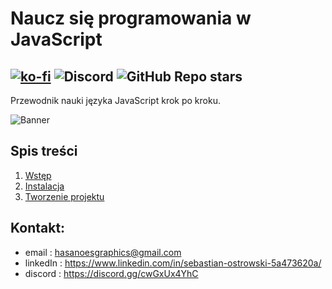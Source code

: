 # Naucz się programowania w JavaScript
[![ko-fi](https://ko-fi.com/img/githubbutton_sm.svg)](https://ko-fi.com/K3K44OKHS)
![Discord](https://img.shields.io/discord/828008854519677018?label=Discord&style=for-the-badge)
![GitHub Repo stars](https://img.shields.io/github/stars/sebush4s/nauka-javascript?style=for-the-badge)
---
Przewodnik nauki języka JavaScript krok po kroku.

![Banner](https://res.cloudinary.com/practicaldev/image/fetch/s--ohpJlve1--/c_imagga_scale,f_auto,fl_progressive,h_420,q_auto,w_1000/https://res.cloudinary.com/drquzbncy/image/upload/v1586605549/javascript_banner_sxve2l.jpg)

## Spis treści
1. [Wstęp](1.%20Wstep/readme.md)
2. [Instalacja](2.%20Instalacja/readme.md)
3. [Tworzenie projektu](3.%20Tworzenie%20projektu/readme.md)

## Kontakt:
* email : hasanoesgraphics@gmail.com
* linkedIn : https://www.linkedin.com/in/sebastian-ostrowski-5a473620a/
* discord : https://discord.gg/cwGxUx4YhC
